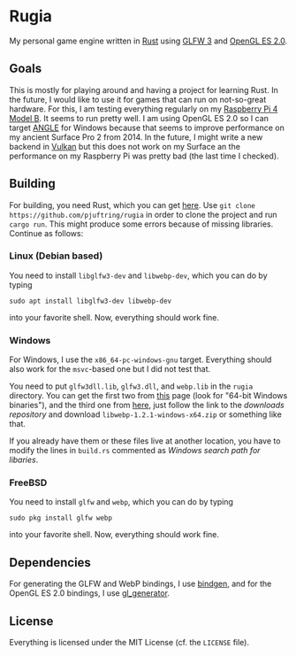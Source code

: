 # Rugia

My personal game engine written in [Rust](https://www.rust-lang.org/) using [GLFW 3](https://www.glfw.org/) and [OpenGL ES 2.0](https://www.khronos.org/registry/OpenGL-Refpages/es2.0/).

## Goals

This is mostly for playing around and having a project for learning Rust. In the future, I would like to use it for games that can run on not-so-great hardware. For this, I am testing everything regularly on my [Raspberry Pi 4 Model B](https://www.raspberrypi.org/products/raspberry-pi-4-model-b/). It seems to run pretty well. I am using OpenGL ES 2.0 so I can target [ANGLE](https://github.com/google/angle) for Windows because that seems to improve performance on my ancient Surface Pro 2 from 2014. In the future, I might write a new backend in [Vulkan](https://www.vulkan.org/) but this does not work on my Surface an the performance on my Raspberry Pi was pretty bad (the last time I checked).

## Building

For building, you need Rust, which you can get [here](https://rustup.rs/). Use `git clone https://github.com/pjuftring/rugia` in order to clone the project and run `cargo run`. This might produce some errors because of missing libraries. Continue as follows:

### Linux (Debian based)

You need to install `libglfw3-dev` and `libwebp-dev`, which you can do by typing
```
sudo apt install libglfw3-dev libwebp-dev
```
into your favorite shell. Now, everything should work fine.

### Windows

For Windows, I use the `x86_64-pc-windows-gnu` target. Everything should also work for the `msvc`-based one but I did not test that.

You need to put `glfw3dll.lib`, `glfw3.dll`, and `webp.lib` in the `rugia` directory. You can get the first two from [this](https://www.glfw.org/download.html) page (look for "64-bit Windows binaries"), and the third one from [here](), just follow the link to the *downloads repository* and download `libwebp-1.2.1-windows-x64.zip` or something like that.

If you already have them or these files live at another location, you have to modify the lines in `build.rs` commented as *Windows search path for libaries*.

### FreeBSD

You need to install `glfw` and `webp`, which you can do by typing
```
sudo pkg install glfw webp
```
into your favorite shell. Now, everything should work fine.

## Dependencies

For generating the GLFW and WebP bindings, I use [bindgen](https://crates.io/crates/bindgen), and for the OpenGL ES 2.0 bindings, I use [gl_generator](https://crates.io/crates/gl_generator).

## License

Everything is licensed under the MIT License (cf. the `LICENSE` file).
